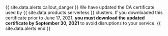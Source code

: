 {{ site.data.alerts.callout_danger }}
We have updated the CA certificate used by {{  site.data.products.serverless  }} clusters. If you downloaded this certificate prior to June 17, 2021, **you must download the updated certificate by September 30, 2021** to avoid disruptions to your service. 
{{ site.data.alerts.end }}